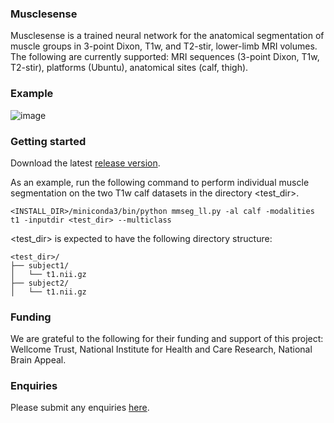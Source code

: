 ### Musclesense 
Musclesense is a trained neural network for the anatomical segmentation of muscle groups in 3-point Dixon, T1w, and T2-stir, lower-limb MRI volumes. 
The following are currently supported: MRI sequences (3-point Dixon, T1w, T2-stir), platforms (Ubuntu), anatomical sites (calf, thigh).

### Example
![image](https://github.com/user-attachments/assets/c3f6438c-c65e-4683-ac8d-024c4d83609f)

### Getting started
Download the latest [release version](https://github.com/bariskanber/musclesenseworkbench/releases).

As an example, run the following command to perform individual muscle segmentation on the two T1w calf datasets in the directory <test_dir>.

```
<INSTALL_DIR>/miniconda3/bin/python mmseg_ll.py -al calf -modalities t1 -inputdir <test_dir> --multiclass
```

<test_dir> is expected to have the following directory structure:

```
<test_dir>/
├── subject1/
│   └── t1.nii.gz
├── subject2/
│   └── t1.nii.gz
```

### Funding
We are grateful to the following for their funding and support of this project: Wellcome Trust, National Institute for Health and Care Research, National Brain Appeal.

### Enquiries
Please submit any enquiries [here](mailto:b.kanber@ucl.ac.uk).
